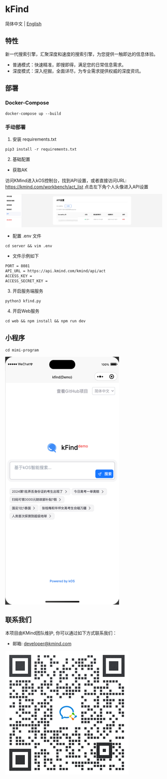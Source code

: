 # kFind
简体中文 | [English](README.md)

## 特性
新一代搜索引擎，汇聚深度和速度的搜索引擎，为您提供一触即达的信息体验。
- 普通模式：快速精准，即搜即得，满足您的日常信息需求。
- 深度模式：深入挖掘，全面详尽，为专业需求提供权威的深度资讯。

## 部署

### Docker-Compose
```shell
docker-compose up --build
```

### 手动部署
1. 安装 requirements.txt
```shell
pip3 install -r requirements.txt
```

2. 基础配置

- 获取AK

访问KMind进入kOS控制台，找到API设置，或者直接访问URL: https://kmind.com/workbench/act_list 点击左下角个人头像进入API设置

![ak](https://github.com/KMind-Inc/k-Find/blob/main/assets/ak.png?raw=true)

- 配置 .env 文件
```shell
cd server && vim .env
```
- 文件示例如下
```shell
PORT = 8081
API_URL = https://api.kmind.com/kmind/api/act
ACCESS_KEY = 
ACCESS_SECRET_KEY = 
```

3. 开启服务端服务
```shell
python3 kfind.py
```

4. 开启Web服务
```shell
cd web && npm install && npm run dev
```

## 小程序
```shell
cd mimi-program
```

<img src="https://github.com/KMind-Inc/k-Find/blob/main/assets/mini-program.png?raw=true" width="365" height="792">

## 联系我们

本项目由KMind团队维护, 你可以通过如下方式联系我们：
* 邮箱: developer@kmind.com

![wechat](https://github.com/KMind-Inc/k-Find/blob/main/assets/wechat.jpeg?raw=true)
